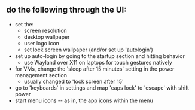 
## do the following through the UI:

- set the:
    - screen resolution
    - desktop wallpaper
    - user logo icon
    - set lock screen wallpaper (and/or set up 'autologin')
- set up auto-login by going to the startup section and hitting behavior
    - use Wayland over X11 on laptops for touch gestures natively
- for VMs, change the 'sleep after 15 minutes' setting in the power management section
    - usually changed to 'lock screen after 15'
- go to 'keyboards' in settings and map 'caps lock' to 'escape' with shift power
- start menu icons -- as in, the app icons within the menu
